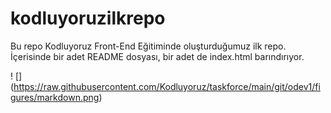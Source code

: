 # kodluyoruzilkrepo
Bu repo Kodluyoruz Front-End Eğitiminde oluşturduğumuz ilk repo. İçerisinde bir adet README dosyası, bir adet de index.html barındırıyor.

! [] (https://raw.githubusercontent.com/Kodluyoruz/taskforce/main/git/odev1/figures/markdown.png)
